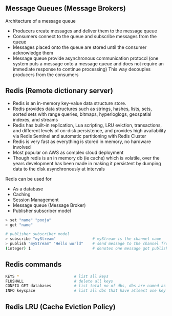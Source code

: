 ## Message Queues (Message Brokers)

Architecture of a message queue
* Producers create messages and deliver them to the message queue
* Consumers connect to the queue and subscribe messages from the queue
* Messages placed onto the queue are stored until the consumer acknowledge them
* Message queue provide asynchronous communication protocol
  (one system puts a message onto a message queue and does not require an immediate response to continue processing)
  This way decouples producers from the consumers
 
## Redis (Remote dictionary server)

* Redis is an in-memory key-value data structure store.
* Redis provides data structures such as strings, hashes, lists, sets, sorted sets with range queries, bitmaps, hyperloglogs, geospatial indexes, and streams
* Redis has built-in replication, Lua scripting, LRU eviction, transactions, and different levels of on-disk persistence, and provides high availability via Redis Sentinel and automatic partitioning with Redis Cluster
* Redis is very fast as everything is stored in memory, no hardware involved
* Most popular on AWS as complex cloud deployment
* Though redis is an in memory db (ie cache) which is volatile, over the years development has been made in making it persistent by dumping data to the disk asynchronously at intervals

Redis can be used for
* As a database
* Caching
* Session Management
* Message queue (Message Broker)
* Publisher subscriber model

```bash
> set "name" "pooja"
> get "name"

# publisher subscriber model
> subscribe "myStream"                # myStream is the channel name
> publish "myStream" "Hello world"    # send message to the channel from different redis cli in different bash
(integer) 1                           # denotes one message got published, "Hello world" is recieved by the channel
```

## Redis commands

```bash
KEYS *                        # list all keys
FLUSHALL                      # delete all keys
CONFIG GET databases          # list total no of dbs, dbs are named as db0 db1 db2 ..
INFO keyspace                 # list all dbs that have atleast one key
```

## Redis LRU (Cache Eviction Policy)


<!-- ## To connect with redis on local
REDIS_CONNECTION_URI=default:4o43434345556534332mzQLiE805uIgPfb2Le1SnR@redis-14119.c57.us-east-1-4.ec2.cloud.redislabs.com:14119
REDIS_CONNECTION_URI=default:4o43434345556534332mzQLiE805uIgPfb2Le1SnR@127.0.0.1:6379 -->

